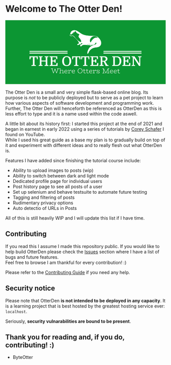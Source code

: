 # Welcome to The Otter Den!

![The Otter Den](./logo-color.png)

The Otter Den is a small and very simple flask-based online blog. Its purpose is *not* to be publicly deployed but
to serve as a pet project to learn how various aspects of software development and programming work.<br>
Further, The Otter Den will henceforth be referenced as OtterDen as this is less effort to type and it is a name
used within the code aswell.

A little bit about its history first: I started this project at the end of 2021 and began in earnest in early 2022
using a series of tutorials by [Corey Schafer](https://www.youtube.com/@coreyms) I found on YouTube.<br>
While I used his great guide as a base my plan is to gradually build on top of it and experiment with different ideas
and to really flesh out what OtterDen is.

Features I have added since finishing the tutorial course include:

- Ability to upload images to posts (wip)
- Ability to switch between dark and light mode
- Dedicated profile page for individual users
- Post history page to see all posts of a user
- Set up selenium and behave testsuite to automate future testing
- Tagging and filtering of posts
- Rudimentary privacy options
- Auto detectio of URLs in Posts

All of this is still heavily WIP and I will update this list if I have time.

## Contributing

If you read this I assume I made this repository public. If you would like to help build OtterDen
please check the [Issues](https://github.com/ByteOtter/OtterDen/issues) section where I have a list of bugs and future features.<br>
Feel free to browse I am thankful for every contribution! :)

Please refer to the [Contributing Guide](./docs/CONTRIBUTING.md) if you need any help.

## Security notice

Please note that OtterDen **is not intended to be deployed in any capacity**. It is a learning project that is best hosted by
the greatest hosting service ever: `localhost`.

Seriously, **security vulnarabilities are bound to be present**.

## Thank you for reading and, if you do, contributing! :)

- ByteOtter
